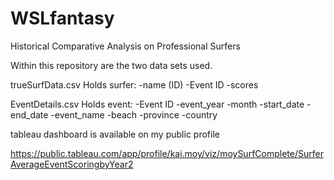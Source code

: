 # WSLfantasy
Historical Comparative Analysis on Professional Surfers


Within this repository are the two data sets used.

trueSurfData.csv 
Holds surfer:
-name (ID)
-Event ID
-scores

EventDetails.csv
Holds event:
-Event ID
-event_year
-month
-start_date
-end_date
-event_name
-beach
-province
-country



tableau dashboard is available on my public profile

https://public.tableau.com/app/profile/kai.moy/viz/moySurfComplete/SurferAverageEventScoringbyYear2
